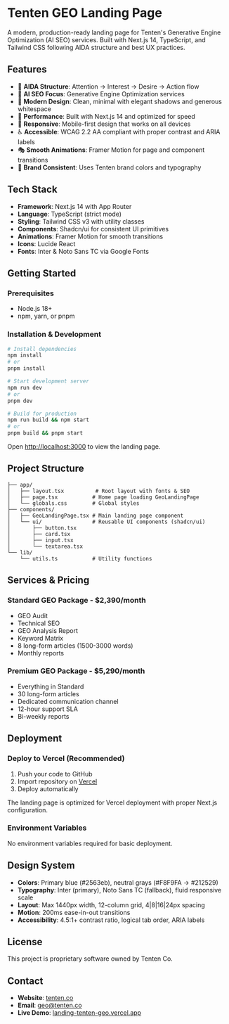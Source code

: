 # Tenten GEO Landing Page

A modern, production-ready landing page for Tenten's Generative Engine Optimization (AI SEO) services. Built with Next.js 14, TypeScript, and Tailwind CSS following AIDA structure and best UX practices.

## Features

* 🎯 **AIDA Structure**: Attention → Interest → Desire → Action flow
* 🤖 **AI SEO Focus**: Generative Engine Optimization services
* 🎨 **Modern Design**: Clean, minimal with elegant shadows and generous whitespace
* 🚀 **Performance**: Built with Next.js 14 and optimized for speed
* 📱 **Responsive**: Mobile-first design that works on all devices
* ♿ **Accessible**: WCAG 2.2 AA compliant with proper contrast and ARIA labels
* 🎭 **Smooth Animations**: Framer Motion for page and component transitions
* 💙 **Brand Consistent**: Uses Tenten brand colors and typography

## Tech Stack

* **Framework**: Next.js 14 with App Router
* **Language**: TypeScript (strict mode)
* **Styling**: Tailwind CSS v3 with utility classes
* **Components**: Shadcn/ui for consistent UI primitives
* **Animations**: Framer Motion for smooth transitions
* **Icons**: Lucide React
* **Fonts**: Inter & Noto Sans TC via Google Fonts

## Getting Started

### Prerequisites

* Node.js 18+ 
* npm, yarn, or pnpm

### Installation & Development

```bash
# Install dependencies
npm install
# or
pnpm install

# Start development server
npm run dev
# or
pnpm dev

# Build for production
npm run build && npm start
# or
pnpm build && pnpm start
```

Open [http://localhost:3000](http://localhost:3000) to view the landing page.

## Project Structure

```
├── app/
│   ├── layout.tsx          # Root layout with fonts & SEO
│   ├── page.tsx           # Home page loading GeoLandingPage
│   └── globals.css        # Global styles
├── components/
│   ├── GeoLandingPage.tsx # Main landing page component
│   └── ui/                # Reusable UI components (shadcn/ui)
│       ├── button.tsx
│       ├── card.tsx
│       ├── input.tsx
│       └── textarea.tsx
└── lib/
    └── utils.ts           # Utility functions
```

## Services & Pricing

### Standard GEO Package - $2,390/month
- GEO Audit
- Technical SEO
- GEO Analysis Report  
- Keyword Matrix
- 8 long-form articles (1500-3000 words)
- Monthly reports

### Premium GEO Package - $5,290/month
- Everything in Standard
- 30 long-form articles
- Dedicated communication channel
- 12-hour support SLA
- Bi-weekly reports

## Deployment

### Deploy to Vercel (Recommended)

1. Push your code to GitHub
2. Import repository on [Vercel](https://vercel.com)
3. Deploy automatically

The landing page is optimized for Vercel deployment with proper Next.js configuration.

### Environment Variables

No environment variables required for basic deployment.

## Design System

* **Colors**: Primary blue (#2563eb), neutral grays (#F8F9FA → #212529)
* **Typography**: Inter (primary), Noto Sans TC (fallback), fluid responsive scale
* **Layout**: Max 1440px width, 12-column grid, 4|8|16|24px spacing
* **Motion**: 200ms ease-in-out transitions
* **Accessibility**: 4.5:1+ contrast ratio, logical tab order, ARIA labels

## License

This project is proprietary software owned by Tenten Co.

## Contact

* **Website**: [tenten.co](https://tenten.co)
* **Email**: [geo@tenten.co](mailto:geo@tenten.co)
* **Live Demo**: [landing-tenten-geo.vercel.app](https://landing-tenten-geo.vercel.app) 